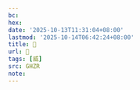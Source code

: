 ```yaml
---
bc:
hex:
date: '2025-10-13T11:31:04+08:00'
lastmod: '2025-10-14T06:42:24+08:00'
title: 󰨊
url: 󰨊
tags: [威]
src: GHZR
note:
---
```

